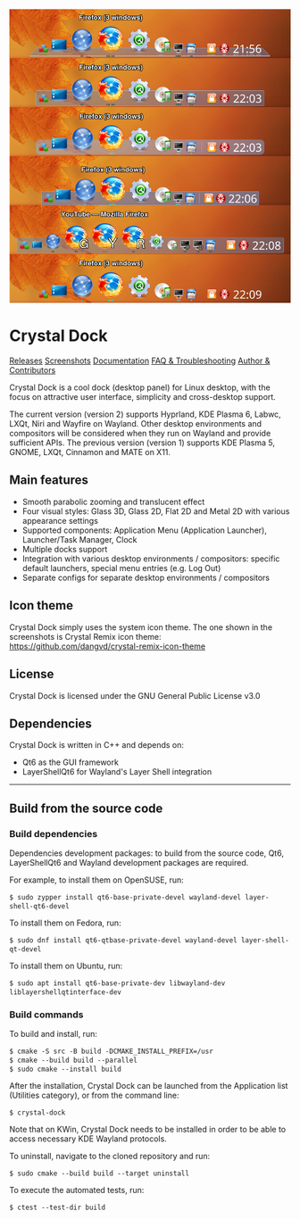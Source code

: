 ![Crystal Dock](https://github.com/dangvd/crystal-dock/raw/main/images/crystal-dock.jpg)

# Crystal Dock

[Releases](https://github.com/dangvd/crystal-dock/releases)
[Screenshots](https://github.com/dangvd/crystal-dock/wiki/Screenshots)
[Documentation](https://github.com/dangvd/crystal-dock/wiki/Documentation)
[FAQ & Troubleshooting](https://github.com/dangvd/crystal-dock/wiki/FAQ-&-Troubleshooting)
[Author & Contributors](https://github.com/dangvd/crystal-dock/wiki/Author-&-Contributors)

Crystal Dock is a cool dock (desktop panel) for Linux desktop, with the focus on attractive user interface, simplicity and cross-desktop support.

The current version (version 2) supports Hyprland, KDE Plasma 6, Labwc, LXQt, Niri and Wayfire on Wayland. Other desktop environments and compositors will be considered when they run on Wayland and provide sufficient APIs. The previous version (version 1) supports KDE Plasma 5, GNOME, LXQt, Cinnamon and MATE on X11.

## Main features

- Smooth parabolic zooming and translucent effect
- Four visual styles: Glass 3D, Glass 2D, Flat 2D and Metal 2D with various appearance settings
- Supported components: Application Menu (Application Launcher), Launcher/Task Manager, Clock
- Multiple docks support
- Integration with various desktop environments / compositors: specific default launchers, special menu entries (e.g. Log Out)
- Separate configs for separate desktop environments / compositors

## Icon theme

Crystal Dock simply uses the system icon theme.
The one shown in the screenshots is Crystal Remix icon theme: https://github.com/dangvd/crystal-remix-icon-theme

## License

Crystal Dock is licensed under the GNU General Public License v3.0

## Dependencies

Crystal Dock is written in C++ and depends on:
- Qt6 as the GUI framework
- LayerShellQt6 for Wayland's Layer Shell integration

---

## Build from the source code

### Build dependencies

Dependencies development packages: to build from the source code, Qt6, LayerShellQt6 and Wayland development packages are required.

For example, to install them on OpenSUSE, run:

```
$ sudo zypper install qt6-base-private-devel wayland-devel layer-shell-qt6-devel
```

To install them on Fedora, run:

```
$ sudo dnf install qt6-qtbase-private-devel wayland-devel layer-shell-qt-devel
```

To install them on Ubuntu, run:

```
$ sudo apt install qt6-base-private-dev libwayland-dev liblayershellqtinterface-dev
```

### Build commands

To build and install, run:

```
$ cmake -S src -B build -DCMAKE_INSTALL_PREFIX=/usr
$ cmake --build build --parallel
$ sudo cmake --install build
```

After the installation, Crystal Dock can be launched from the Application list (Utilities category), or from the command line:
```
$ crystal-dock
```

Note that on KWin, Crystal Dock needs to be installed in order to be able to access necessary KDE Wayland protocols.

To uninstall, navigate to the cloned repository and run:

```
$ sudo cmake --build build --target uninstall
```

To execute the automated tests, run:
```
$ ctest --test-dir build
```
